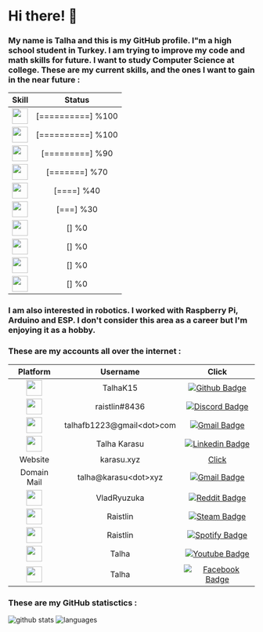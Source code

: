 # Hi there! 👋

### My name is Talha and this is my GitHub profile. I"m a high school student in Turkey. I am trying to improve my code and math skills for future. I want to study Computer Science at college. These are my current skills, and the ones I want to gain in the near future :

| Skill | Status |
| :-:   | :-: | 
| <img height="32" width="32" src="https://unpkg.com/simple-icons@v4/icons/html5.svg" /> | [==========] %100 |
| <img height="32" width="32" src="https://unpkg.com/simple-icons@v4/icons/css3.svg" /> | [==========] %100 |
| <img height="32" width="32" src="https://unpkg.com/simple-icons@v4/icons/javascript.svg" /> | [=========] %90 |
| <img height="32" width="32" src="https://unpkg.com/simple-icons@v4/icons/vue-dot-js.svg" /> | [=======] %70 |
| <img height="32" width="32" src="https://unpkg.com/simple-icons@v4/icons/nuxt-dot-js.svg" /> | [====] %40 |
| <img height="32" width="32" src="https://unpkg.com/simple-icons@v4/icons/go.svg" /> | [===] %30 |
| <img height="32" width="32" src="https://unpkg.com/simple-icons@v4/icons/dart.svg" /> | [] %0 |
| <img height="32" width="32" src="https://unpkg.com/simple-icons@v4/icons/flutter.svg" /> | [] %0 |
| <img height="32" width="32" src="https://unpkg.com/simple-icons@v4/icons/python.svg" /> | [] %0 |
| <img height="32" width="32" src="https://unpkg.com/simple-icons@v4/icons/opencv.svg" /> | [] %0 |

### I am also interested in robotics. I worked with Raspberry Pi, Arduino and ESP. I don't consider this area as a career but I'm enjoying it as a hobby.

### These are my accounts all over the internet : 

| Platform | Username | Click |
| :-:   | :-: | :-: |
| <img height="32" width="32" src="https://unpkg.com/simple-icons@v4/icons/github.svg" /> | TalhaK15 | [![Github Badge](https://img.shields.io/badge/TalhaK15-grey?logo=GitHub)](https://github.com/TalhaK15) |
| <img height="32" width="32" src="https://unpkg.com/simple-icons@v4/icons/discord.svg" /> | raistlin#8436 | [![Discord Badge](https://img.shields.io/badge/raistlin%238436-grey?logo=Discord)]() |
| <img height="32" width="32" src="https://unpkg.com/simple-icons@v4/icons/gmail.svg" /> | talhafb1223@gmail\<dot\>com | [![Gmail Badge](https://img.shields.io/badge/talhafb1223@gmail.com-red?logo=Gmail&logoColor=white)](mailto:talhafb1223@gmail.com) |
| <img height="32" width="32" src="https://unpkg.com/simple-icons@v4/icons/linkedin.svg" /> | Talha Karasu | [![Linkedin Badge](https://img.shields.io/badge/Talha%20Karasu-blue?logo=Linkedin)](https://www.linkedin.com/in/talha-karasu-62b22114a/) |
| Website | karasu.xyz | [Click](https://karasu.xyz) |
| Domain Mail | talha@karasu\<dot\>xyz | [![Gmail Badge](https://img.shields.io/badge/talha@kararsu.xyz-red?logo=Gmail&logoColor=white)](mailto:talha@karasu.xyz) |
| <img height="32" width="32" src="https://unpkg.com/simple-icons@v4/icons/reddit.svg" /> | VladRyuzuka | [![Reddit Badge](https://img.shields.io/badge/VladRyuzuka-grey?logo=Reddit)](https://github.com/TalhaK15) |
| <img height="32" width="32" src="https://unpkg.com/simple-icons@v4/icons/steam.svg" /> | Raistlin | [![Steam Badge](https://img.shields.io/badge/Raistlin-grey?logo=Steam)](https://github.com/TalhaK15) |
| <img height="32" width="32" src="https://unpkg.com/simple-icons@v4/icons/spotify.svg" /> | Raistlin | [![Spotify Badge](https://img.shields.io/badge/Raistlin-grey?logo=Spotify)](https://open.spotify.com/user/up1ar3qi6wyf0kft0odfr9in7) |
| <img height="32" width="32" src="https://unpkg.com/simple-icons@v4/icons/youtube.svg" /> | Talha | [![Youtube Badge](https://img.shields.io/badge/Talha-critical?logo=Youtube)](https://www.youtube.com/channel/UC6rsOQgbEGqpBu539xGKUXQ) |
| <img height="32" width="32" src="https://unpkg.com/simple-icons@v4/icons/facebook.svg" /> | Talha | [![Facebook Badge](https://img.shields.io/badge/Talha-blue?logo=Facebook&logoColor=white)](https://www.facebook.com/profile.php?id=100011297020699) |

### These are my GitHub statisctics : 

![github stats](https://github-readme-stats.vercel.app/api?username=talhak15&line_height=40&count_commits=true&count_private=true&show_icons=true&theme=cobalt)
![languages](https://github-readme-stats.vercel.app/api/top-langs/?username=talhak15&show_icons=true&theme=cobalt)
